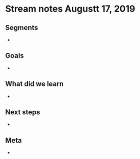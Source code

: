 ---
---

# Stream notes Augustt 17, 2019

## Segments

-

## Goals

-

## What did we learn

-

## Next steps

-

## Meta

-
